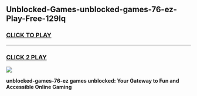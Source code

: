 
## Unblocked-Games-unblocked-games-76-ez-Play-Free-129lq
<h3>
<a href="https://clearcache.space/e2bc6b?title=unblocked-games-76-ez&ref=21A">CLICK TO PLAY</a></h3>
<hr>

<h3>
<a href="https://clearcache.space/e2bc6b?title=unblocked-games-76-ez&ref=21A">CLICK 2 PLAY</a>
  
</h3>

<a href="https://clearcache.space/e2bc6b?title=unblocked-games-76-ez&ref=21A"><img src="https://clearcache.store/games.png"></a>


**unblocked-games-76-ez games unblocked: Your Gateway to Fun and Accessible Online Gaming**
